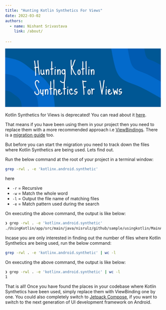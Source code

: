 ```yaml
---
title: "Hunting Kotlin Synthetics For Views"
date: 2022-03-02
authors:
  - name: Nishant Srivastava
    link: /about/

---
```


![Banner](banner.png)

Kotlin Synthetics for Views is deprecated! You can read about it [here](https://android-developers.googleblog.com/2022/02/discontinuing-kotlin-synthetics-for-views.html).

<!--more-->

That means if you have been using them in your project then you need to replace them with a more recommended approach i.e [ViewBindings](https://developer.android.com/topic/libraries/view-binding). There is a [migration guide](https://developer.android.com/topic/libraries/view-binding/migration) too.

But before you can start the migration you need to track down the files where Kotlin Synthetics are being used. Lets find out.

Run the below command at the root of your project in a terminal window:

```sh
grep -rwl . -e 'kotlinx.android.synthetic'
```

here

- `-r` = Recursive
- `-w` = Match the whole word
- `-l` = Output the file name of matching files
- `-e` = Match pattern used during the search

On executing the above command, the output is like below:

```sh
❯ grep -rwl . -e 'kotlinx.android.synthetic'
./UsingKotlin/app/src/main/java/nisrulz/github/sample/usingkotlin/MainActivity.
```

Incase you are only interested in finding out the number of files where Kotlin Synthetics are being used, run the below command:

```sh
grep -rwl . -e 'kotlinx.android.synthetic' | wc -l
```

On executing the above command, the output is like below:

```sh
❯ grep -rwl . -e 'kotlinx.android.synthetic' | wc -l
1
```

That is all! Once you have found the places in your codebase where Kotlin Synthetics have been used, simply replace them with ViewBinding one by one. You could also completely switch to [Jetpack Compose](https://developer.android.com/jetpack/compose), if you want to switch to the next generation of UI development framework on Android.
